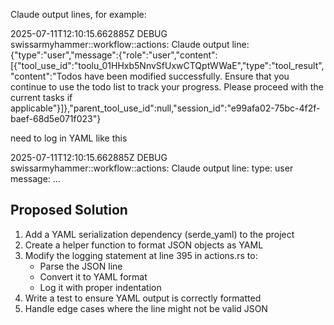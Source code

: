 Claude output lines, for example:

2025-07-11T12:10:15.662885Z DEBUG swissarmyhammer::workflow::actions: Claude output line: {"type":"user","message":{"role":"user","content":[{"tool_use_id":"toolu_01HHxb5NnvSfUxwCTQptWWaE","type":"tool_result","content":"Todos have been modified successfully. Ensure that you continue to use the todo list to track your progress. Please proceed with the current tasks if applicable"}]},"parent_tool_use_id":null,"session_id":"e99afa02-75bc-4f2f-baef-68d5e071f023"}

need to log in YAML like this

2025-07-11T12:10:15.662885Z DEBUG swissarmyhammer::workflow::actions: Claude output line:
type: user
message:
  ...

## Proposed Solution

1. Add a YAML serialization dependency (serde_yaml) to the project
2. Create a helper function to format JSON objects as YAML
3. Modify the logging statement at line 395 in actions.rs to:
   - Parse the JSON line
   - Convert it to YAML format
   - Log it with proper indentation
4. Write a test to ensure YAML output is correctly formatted
5. Handle edge cases where the line might not be valid JSON
